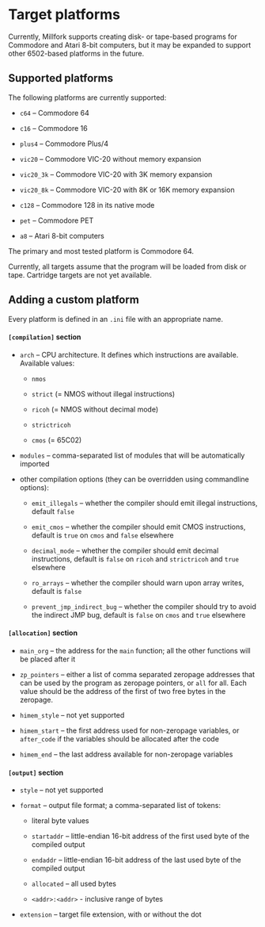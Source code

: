 # Target platforms

Currently, Millfork supports creating disk- or tape-based programs for Commodore and Atari 8-bit computers, 
but it may be expanded to support other 6502-based platforms in the future.

## Supported platforms

The following platforms are currently supported:

* `c64` – Commodore 64

* `c16` – Commodore 16

* `plus4` – Commodore Plus/4

* `vic20` – Commodore VIC-20 without memory expansion

* `vic20_3k` – Commodore VIC-20 with 3K memory expansion

* `vic20_8k` – Commodore VIC-20 with 8K or 16K memory expansion

* `c128` – Commodore 128 in its native mode

* `pet` – Commodore PET

* `a8` – Atari 8-bit computers

The primary and most tested platform is Commodore 64.

Currently, all targets assume that the program will be loaded from disk or tape.
Cartridge targets are not yet available.

## Adding a custom platform

Every platform is defined in an `.ini` file with an appropriate name.

#### `[compilation]` section

* `arch` – CPU architecture. It defines which instructions are available. Available values: 

    * `nmos`
    
    * `strict` (= NMOS without illegal instructions) 
    
    * `ricoh` (= NMOS without decimal mode) 
    
    * `strictricoh`
    
    * `cmos` (= 65C02)

* `modules` – comma-separated list of modules that will be automatically imported

* other compilation options (they can be overridden using commandline options):

    * `emit_illegals` – whether the compiler should emit illegal instructions, default `false`
    
    * `emit_cmos` – whether the compiler should emit CMOS instructions, default is `true` on `cmos` and `false` elsewhere
    
    * `decimal_mode` – whether the compiler should emit decimal instructions, default is `false` on `ricoh` and `strictricoh` and `true` elsewhere
    
    * `ro_arrays` – whether the compiler should warn upon array writes, default is `false`
    
    * `prevent_jmp_indirect_bug` – whether the compiler should try to avoid the indirect JMP bug, default is `false` on `cmos` and `true` elsewhere

#### `[allocation]` section

* `main_org` – the address for the `main` function; all the other functions will be placed after it

* `zp_pointers` – either a list of comma separated zeropage addresses that can be used by the program as zeropage pointers, or `all` for all. Each value should be the address of the first of two free bytes in the zeropage.

* `himem_style` – not yet supported

* `himem_start` – the first address used for non-zeropage variables, or `after_code` if the variables should be allocated after the code

* `himem_end` – the last address available for non-zeropage variables

#### `[output]` section
 
* `style` – not yet supported

* `format` – output file format; a comma-separated list of tokens:

    * literal byte values
    
    * `startaddr` – little-endian 16-bit address of the first used byte of the compiled output
    
    * `endaddr` – little-endian 16-bit address of the last used byte of the compiled output
    
    * `allocated` – all used bytes
    
    * `<addr>:<addr>` - inclusive range of bytes
    
* `extension` – target file extension, with or without the dot